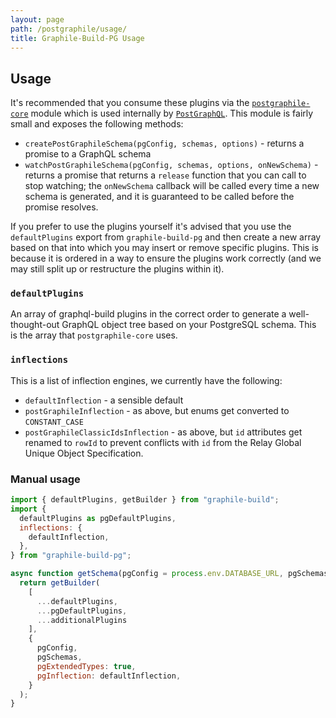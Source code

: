 ```yaml
---
layout: page
path: /postgraphile/usage/
title: Graphile-Build-PG Usage
---
```


## Usage

It's recommended that you consume these plugins via the
[`postgraphile-core`](https://github.com/graphile/graphile-build/tree/master/packages/postgraphile-core)
module which is used internally by
[`PostGraphQL`](https://github.com/graphile/postgraphile). This module is
fairly small and exposes the following methods:

- `createPostGraphileSchema(pgConfig, schemas, options)` - returns a promise to a GraphQL schema
- `watchPostGraphileSchema(pgConfig, schemas, options, onNewSchema)` - returns a
  promise that returns a `release` function that you can call to stop watching;
  the `onNewSchema` callback will be called every time a new schema is
  generated, and it is guaranteed to be called before the promise resolves.

If you prefer to use the plugins yourself it's advised that you use the
`defaultPlugins` export from `graphile-build-pg` and then create a new array
based on that into which you may insert or remove specific plugins. This is
because it is ordered in a way to ensure the plugins work correctly (and we may
still split up or restructure the plugins within it).

### `defaultPlugins`

An array of graphql-build plugins in the correct order to generate a
well-thought-out GraphQL object tree based on your PostgreSQL schema. This is
the array that `postgraphile-core` uses.

### `inflections`

This is a list of inflection engines, we currently have the following:

- `defaultInflection` - a sensible default
- `postGraphileInflection` - as above, but enums get converted to `CONSTANT_CASE`
- `postGraphileClassicIdsInflection` - as above, but `id` attributes get renamed to `rowId` to prevent conflicts with `id` from the Relay Global Unique Object Specification.

### Manual usage

```js
import { defaultPlugins, getBuilder } from "graphile-build";
import {
  defaultPlugins as pgDefaultPlugins,
  inflections: {
    defaultInflection,
  },
} from "graphile-build-pg";

async function getSchema(pgConfig = process.env.DATABASE_URL, pgSchemas = ['public'], additionalPlugins = []) {
  return getBuilder(
    [
      ...defaultPlugins,
      ...pgDefaultPlugins,
      ...additionalPlugins
    ],
    {
      pgConfig,
      pgSchemas,
      pgExtendedTypes: true,
      pgInflection: defaultInflection,
    }
  );
}
```
